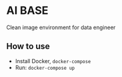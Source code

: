 # AI BASE

Clean image environment for data engineer

## How to use

- Install Docker, `docker-compose`
- Run: `docker-compose up`
